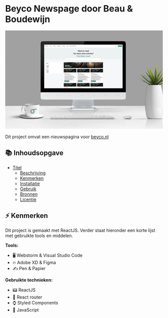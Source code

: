 # Beyco Newspage door Beau & Boudewijn
![Mockup met gedesignede articles page](assets/mockup_articles.jpg)

Dit project omvat een nieuwspagina voor [beyco.nl](https://beyco.nl)

## 📚 Inhoudsopgave

- [Titel](#titel)
  * [Beschrijving](#beschrijving)
  * [Kenmerken](#kenmerken)
  * [Installatie](#installatie)
  * [Gebruik](#gebruik)
  * [Bronnen](#bronnen)
  * [Licentie](#licentie)

## ⚡ Kenmerken

Dit project is gemaakt met ReactJS. Verder staat hieronder een korte lijst met gebruikte tools en middelen.

**Tools:**

- 🖥️ Webstorm & Visual Studio Code
- 🔥 Adobe XD & Figma
- ✍ Pen & Papier

**Gebruikte technieken:**

- 📟 ReactJS
- 📍 React router
- ⌚ Styled Components
- 📲 JavaScript
